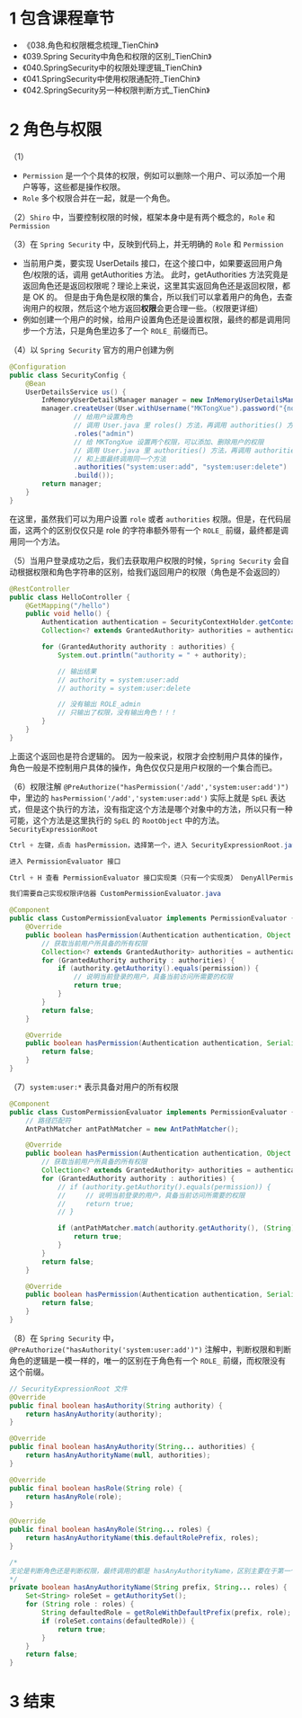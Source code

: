 # 1 包含课程章节

* 《038.角色和权限概念梳理_TienChin》
* 《039.Spring Security中角色和权限的区别_TienChin》
* 《040.SpringSecurity中的权限处理逻辑_TienChin》
* 《041.SpringSecurity中使用权限通配符_TienChin》
* 《042.SpringSecurity另一种权限判断方式_TienChin》


# 2 角色与权限

（1）
* `Permission` 是一个个具体的权限，例如可以删除一个用户、可以添加一个用户等等，这些都是操作权限。
* `Role` 多个权限合并在一起，就是一个角色。

（2）`Shiro` 中，当要控制权限的时候，框架本身中是有两个概念的，`Role` 和 `Permission`

（3）在 `Spring Security` 中，反映到代码上，并无明确的 `Role` 和 `Permission`

* 当前用户类，要实现 UserDetails 接口，在这个接口中，如果要返回用户角色/权限的话，调用 getAuthorities 方法。
此时，getAuthorities 方法究竟是返回角色还是返回权限呢？理论上来说，这里其实返回角色还是返回权限，都是 OK 的。
但是由于角色是权限的集合，所以我们可以拿着用户的角色，去查询用户的权限，然后这个地方返回**权限**会更合理一些。（权限更详细）
* 例如创建一个用户的时候，给用户设置角色还是设置权限，最终的都是调用同步一个方法，只是角色里边多了一个 `ROLE_` 前缀而已。

（4）以 `Spring Security` 官方的用户创建为例
```java
@Configuration
public class SecurityConfig {
    @Bean
    UserDetailsService us() {
        InMemoryUserDetailsManager manager = new InMemoryUserDetailsManager();
        manager.createUser(User.withUsername("MKTongXue").password("{noop}123456")
                // 给用户设置角色
                // 调用 User.java 里 roles() 方法，再调用 authorities() 方法
                .roles("admin")
                // 给 MKTongXue 设置两个权限，可以添加、删除用户的权限
                // 调用 User.java 里 authorities() 方法，再调用 authorities() 方法，重载
                // 和上面最终调用同一个方法
                .authorities("system:user:add", "system:user:delete")
                .build());
        return manager;
    }
}
```
在这里，虽然我们可以为用户设置 `role` 或者 `authorities` 权限。但是，在代码层面，这两个的区别仅仅只是 role 的字符串额外带有一个 `ROLE_` 前缀，最终都是调用同一个方法。

（5）当用户登录成功之后，我们去获取用户权限的时候，`Spring Security` 会自动根据权限和角色字符串的区别，给我们返回用户的权限（角色是不会返回的）
```java
@RestController
public class HelloController {
    @GetMapping("/hello")
    public void hello() {
        Authentication authentication = SecurityContextHolder.getContext().getAuthentication();
        Collection<? extends GrantedAuthority> authorities = authentication.getAuthorities();

        for (GrantedAuthority authority : authorities) {
            System.out.println("authority = " + authority);

            // 输出结果
            // authority = system:user:add
            // authority = system:user:delete

            // 没有输出 ROLE_admin
            // 只输出了权限，没有输出角色！！！
        }
    }
}
```
上面这个返回也是符合逻辑的。
因为一般来说，权限才会控制用户具体的操作，角色一般是不控制用户具体的操作，角色仅仅只是用户权限的一个集合而已。

（6）权限注解 `@PreAuthorize("hasPermission('/add','system:user:add')")` 中，里边的 `hasPermission('/add','system:user:add')` 实际上就是 `SpEL` 表达式，但是这个执行的方法，没有指定这个方法是哪个对象中的方法，所以只有一种可能，这个方法是这里执行的 `SpEL` 的 `RootObject` 中的方法。`SecurityExpressionRoot`

```java
Ctrl + 左键，点击 hasPermission，选择第一个，进入 SecurityExpressionRoot.java 类里 hasPermission() 方法

进入 PermissionEvaluator 接口

Ctrl + H 查看 PermissionEvaluator 接口实现类（只有一个实现类） DenyAllPermissionEvaluator，发现它拒绝所有权限。

我们需要自己实现权限评估器 CustomPermissionEvaluator.java
```

```java
@Component
public class CustomPermissionEvaluator implements PermissionEvaluator {
    @Override
    public boolean hasPermission(Authentication authentication, Object targetDomainObject, Object permission) {
        // 获取当前用户所具备的所有权限
        Collection<? extends GrantedAuthority> authorities = authentication.getAuthorities();
        for (GrantedAuthority authority : authorities) {
            if (authority.getAuthority().equals(permission)) {
                // 说明当前登录的用户，具备当前访问所需要的权限
                return true;
            }
        }
        return false;
    }

    @Override
    public boolean hasPermission(Authentication authentication, Serializable targetId, String targetType, Object permission) {
        return false;
    }
}
```

（7）`system:user:*` 表示具备对用户的所有权限
```java
@Component
public class CustomPermissionEvaluator implements PermissionEvaluator {
    // 路径匹配符
    AntPathMatcher antPathMatcher = new AntPathMatcher();

    @Override
    public boolean hasPermission(Authentication authentication, Object targetDomainObject, Object permission) {
        // 获取当前用户所具备的所有权限
        Collection<? extends GrantedAuthority> authorities = authentication.getAuthorities();
        for (GrantedAuthority authority : authorities) {
            // if (authority.getAuthority().equals(permission)) {
            //     // 说明当前登录的用户，具备当前访问所需要的权限
            //     return true;
            // }

            if (antPathMatcher.match(authority.getAuthority(), (String) permission)) {
                return true;
            }
        }
        return false;
    }

    @Override
    public boolean hasPermission(Authentication authentication, Serializable targetId, String targetType, Object permission) {
        return false;
    }
}
```

（8）在 `Spring Security` 中，`@PreAuthorize("hasAuthority('system:user:add')")` 注解中，判断权限和判断角色的逻辑是一模一样的，唯一的区别在于角色有一个 `ROLE_` 前缀，而权限没有这个前缀。
```java
// SecurityExpressionRoot 文件
@Override
public final boolean hasAuthority(String authority) {
    return hasAnyAuthority(authority);
}

@Override
public final boolean hasAnyAuthority(String... authorities) {
    return hasAnyAuthorityName(null, authorities);
}

@Override
public final boolean hasRole(String role) {
    return hasAnyRole(role);
}

@Override
public final boolean hasAnyRole(String... roles) {
    return hasAnyAuthorityName(this.defaultRolePrefix, roles);
}

/*
无论是判断角色还是判断权限，最终调用的都是 hasAnyAuthorityName，区别主要在于第一个参数，判断权限的时候，第一个参数为 null，因为权限没有前缀；判断角色的时候，第一个参数有前缀，前缀为 ROLE_ 这是这两个唯一的区别。
*/
private boolean hasAnyAuthorityName(String prefix, String... roles) {
    Set<String> roleSet = getAuthoritySet();
    for (String role : roles) {
        String defaultedRole = getRoleWithDefaultPrefix(prefix, role);
        if (roleSet.contains(defaultedRole)) {
            return true;
        }
    }
    return false;
}
```


# 3 结束
